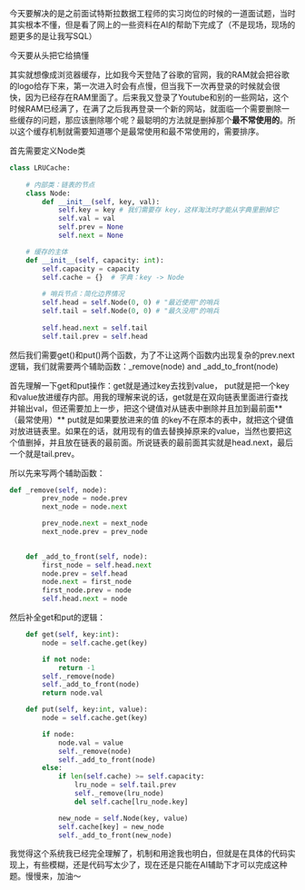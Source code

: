 今天要解决的是之前面试特斯拉数据工程师的实习岗位的时候的一道面试题，当时其实根本不懂，但是看了网上的一些资料在AI的帮助下完成了（不是现场，现场的题更多的是让我写SQL）

今天要从头把它给搞懂

其实就想像成浏览器缓存，比如我今天登陆了谷歌的官网，我的RAM就会把谷歌的logo给存下来，第一次进入时会有点慢，但当我下一次再登录的时候就会很快，因为已经存在RAM里面了。后来我又登录了Youtube和别的一些网站，这个时候RAM已经满了，在满了之后我再登录一个新的网站，就面临一个需要删除一些缓存的问题，那应该删除哪个呢？最聪明的方法就是删掉那个**最不常使用的**。所以这个缓存机制就需要知道哪个是最常使用和最不常使用的，需要排序。

首先需要定义Node类

```python
class LRUCache:
  
    # 内部类：链表的节点
    class Node:
        def __init__(self, key, val):
            self.key = key # 我们需要存 key，这样淘汰时才能从字典里删掉它
            self.val = val
            self.prev = None
            self.next = None

    # 缓存的主体
    def __init__(self, capacity: int):
        self.capacity = capacity
        self.cache = {}  # 字典：key -> Node
  
        # 哨兵节点：简化边界情况
        self.head = self.Node(0, 0) # "最近使用"的哨兵
        self.tail = self.Node(0, 0) # "最久没用"的哨兵
  
        self.head.next = self.tail
        self.tail.prev = self.head
```

然后我们需要get()和put()两个函数，为了不让这两个函数内出现复杂的prev.next逻辑，我们就需要两个辅助函数：_remove(node) and _add_to_front(node)

首先理解一下get和put操作：get就是通过key去找到value， put就是把一个key和value放进缓存内部。用我的理解来说的话，get就是在双向链表里面进行查找并输出val，但还需要加上一步，把这个键值对从链表中删除并且加到最前面**（最常使用）** put就是如果要放进来的值 的key不在原本的表中，就把这个键值对放进链表里。如果在的话，就用现有的值去替换掉原来的value，当然也要把这个值删掉，并且放在链表的最前面。所说链表的最前面其实就是head.next，最后一个就是tail.prev。

所以先来写两个辅助函数：

```python
def _remove(self, node):
        prev_node = node.prev
        next_node = node.next

        prev_node.next = next_node
        next_node.prev = prev_node

  
    def _add_to_front(self, node):
        first_node = self.head.next
        node.prev = self.head
        node.next = first_node
        first_node.prev = node
        self.head.next = node
```

然后补全get和put的逻辑：

```python
    def get(self, key:int):
        node = self.cache.get(key)

        if not node:
            return -1
        self._remove(node)
        self._add_to_front(node)
        return node.val

    def put(self, key:int, value):
        node = self.cache.get(key)

        if node:
            node.val = value
            self._remove(node)
            self._add_to_front(node)
        else:
            if len(self.cache) >= self.capacity:
                lru_node = self.tail.prev
                self._remove(lru_node)
                del self.cache[lru_node.key]

            new_node = self.Node(key, value)
            self.cache[key] = new_node
            self._add_to_front(new_node)
```

我觉得这个系统我已经完全理解了，机制和用途我也明白，但就是在具体的代码实现上，有些模糊，还是代码写太少了，现在还是只能在AI辅助下才可以完成这种题。慢慢来，加油～
